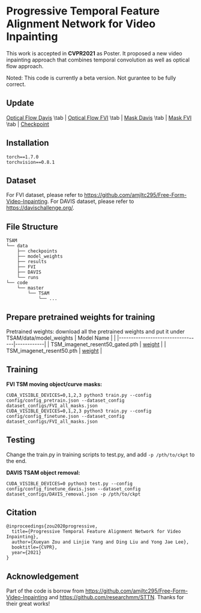 # Progressive Temporal Feature Alignment Network for Video Inpainting

This work is accepted in **CVPR2021** as Poster. It proposed a new video inpainting approach that combines temporal convolution as well as optical flow approach. 

Noted: This code is currently a beta version. Not gurantee to be fully correct.

## Update
[Optical Flow Davis](https://drive.google.com/file/d/1oi7cEGM0vFy5cWAdglvXi_r2g7ewuMPG/view?usp=sharing)
\tab |
[Optical Flow FVI](https://drive.google.com/file/d/1DPsxfXcp_JRnfMTK7sOd6o7-w-NEaMiA/view?usp=sharing)
\tab |
[Mask Davis](https://drive.google.com/file/d/1wFGea38g0SktmWymk1If5h3ESbxRvA66/view?usp=sharing)
\tab |
[Mask FVI](https://drive.google.com/file/d/1FHFwuYjY8ovqSvmnt_cKtHW8VO_TgR_D/view?usp=sharing)
\tab |
[Checkpoint](https://drive.google.com/file/d/17PN5aB34M-TkGP5jwCrcQRo76TNbfMu-/view?usp=sharing)

## Installation
```
torch==1.7.0
torchvision==0.8.1
```

## Dataset
For FVI dataset, please refer to https://github.com/amjltc295/Free-Form-Video-Inpainting.
For DAVIS dataset, please refer to https://davischallenge.org/.

## File Structure
```
TSAM
└── data
    ├── checkpoints
    ├── model_weights
    ├── results
    ├── FVI
    ├── DAVIS    
    └── runs
└── code
    └── master
        └── TSAM
            └── ...
```

## Prepare pretrained weights for training

Pretrained weights: download all the pretrained weights and put it under TSAM/data/model_weights
| Model Name                       |            | 
|----------------------------------|------------|
| TSM_imagenet_resent50_gated.pth | [weight](https://drive.google.com/file/d/1qTasW27vfxV80eIxuK--F-yfKtp-bc9F/view?usp=sharing) |
| TSM_imagenet_resent50.pth | [weight](https://drive.google.com/file/d/1rj3ualxhVO_1McAWJL8p2mjib0GdgMFD/view?usp=sharing) |


## Training
**FVI TSM moving object/curve masks:**
```
CUDA_VISIBLE_DEVICES=0,1,2,3 python3 train.py --config config/config_pretrain.json --dataset_config dataset_configs/FVI_all_masks.json
CUDA_VISIBLE_DEVICES=0,1,2,3 python3 train.py --config config/config_finetune.json --dataset_config dataset_configs/FVI_all_masks.json
```

## Testing
Change the train.py in training scripts to test.py, and add ```-p /pth/to/ckpt``` to the end.

**DAVIS TSAM object removal:**
```
CUDA_VISIBLE_DEVICES=0 python3 test.py --config config/config_finetune_davis.json --dataset_config dataset_configs/DAVIS_removal.json -p /pth/to/ckpt
```

## Citation
```
@inproceedings{zou2020progressive,
  title={Progressive Temporal Feature Alignment Network for Video Inpainting},
  author={Xueyan Zou and Linjie Yang and Ding Liu and Yong Jae Lee},
  booktitle={CVPR},
  year={2021}
}
```

## Acknowledgement
Part of the code is borrow from https://github.com/amjltc295/Free-Form-Video-Inpainting and https://github.com/researchmm/STTN. Thanks for their great works!
